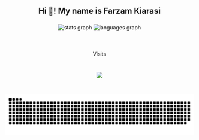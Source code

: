 <h2 align="center">Hi 👋! My name is Farzam Kiarasi</h2>

###

<div align="center">
  <img src="https://github-readme-stats.vercel.app/api?username=kiarasi-com&hide_title=false&hide_rank=false&show_icons=true&include_all_commits=true&count_private=true&disable_animations=false&theme=dracula&locale=en&hide_border=false" height="150" alt="stats graph"  />
  <img src="https://github-readme-stats.vercel.app/api/top-langs?username=kiarasi-com&locale=en&hide_title=false&layout=compact&card_width=320&langs_count=5&theme=dracula&hide_border=false" height="150" alt="languages graph"  />
</div>

###

<br clear="both">

<p align="center">Visits</p>

###

<br clear="both">

<div align="center">
  <img src="https://profile-counter.glitch.me/kiarasi-com/count.svg?"  />
</div>

###

<br clear="both">

<img src="https://raw.githubusercontent.com/kiarasi-com/kiarasi-com/output/snake.svg" alt="Snake animation" />

###
